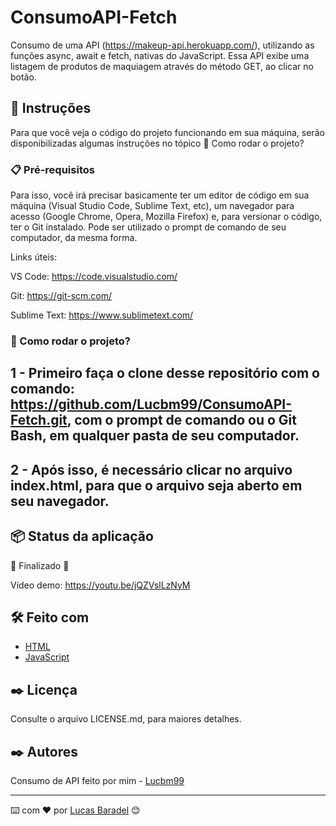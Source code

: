 # ConsumoAPI-Fetch
Consumo de uma API (https://makeup-api.herokuapp.com/), utilizando as funções async, await e fetch, nativas do JavaScript. Essa API exibe uma listagem de produtos de maquiagem através do método GET, ao clicar no botão.


## 🚀 Instruções 
Para que você veja o código do projeto funcionando em sua máquina, serão disponibilizadas algumas instruções no tópico 🔧 Como rodar o projeto? 

### 📋 Pré-requisitos
Para isso, você irá precisar basicamente ter um editor de código em sua máquina (Visual Studio Code, Sublime Text, etc), um navegador para acesso (Google Chrome, Opera, Mozilla Firefox) e, para versionar o código, ter o Git instalado. Pode ser utilizado o prompt de comando de seu computador, da mesma forma.

Links úteis: 

VS Code: https://code.visualstudio.com/

Git: https://git-scm.com/

Sublime Text: https://www.sublimetext.com/

### 🔧 Como rodar o projeto? 

## 1 - Primeiro faça o clone desse repositório com o comando: https://github.com/Lucbm99/ConsumoAPI-Fetch.git, com o prompt de comando ou o Git Bash, em qualquer pasta de seu computador.

## 2 - Após isso, é necessário clicar no arquivo index.html, para que o arquivo seja aberto em seu navegador. 



## 📦 Status da aplicação

🚧  Finalizado 🚧

Vídeo demo: https://youtu.be/jQZVslLzNyM



## 🛠️ Feito com
* [HTML](https://developer.mozilla.org/pt-BR/docs/Web/HTML)
* [JavaScript](https://developer.mozilla.org/pt-BR/docs/Web/JavaScript)

## ✒️ Licença 
Consulte o arquivo LICENSE.md, para maiores detalhes.

## ✒️ Autores
Consumo de API feito por mim - [Lucbm99](https://github.com/Lucbm99)

---
⌨️ com ❤️ por [Lucas Baradel](https://github.com/Lucbm99) 😊



